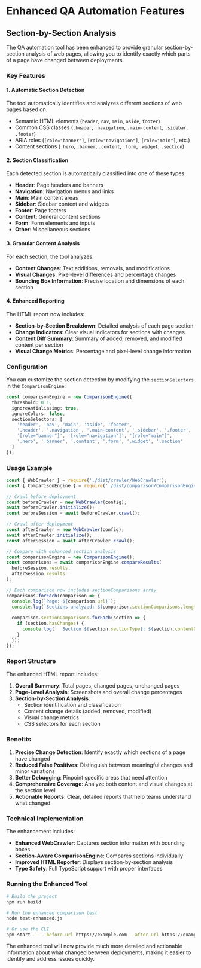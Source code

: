 # Enhanced QA Automation Features

## Section-by-Section Analysis

The QA automation tool has been enhanced to provide granular section-by-section analysis of web pages, allowing you to identify exactly which parts of a page have changed between deployments.

### Key Features

#### 1. **Automatic Section Detection**
The tool automatically identifies and analyzes different sections of web pages based on:
- Semantic HTML elements (`header`, `nav`, `main`, `aside`, `footer`)
- Common CSS classes (`.header`, `.navigation`, `.main-content`, `.sidebar`, `.footer`)
- ARIA roles (`[role="banner"]`, `[role="navigation"]`, `[role="main"]`, etc.)
- Content sections (`.hero`, `.banner`, `.content`, `.form`, `.widget`, `.section`)

#### 2. **Section Classification**
Each detected section is automatically classified into one of these types:
- **Header**: Page headers and banners
- **Navigation**: Navigation menus and links
- **Main**: Main content areas
- **Sidebar**: Sidebar content and widgets
- **Footer**: Page footers
- **Content**: General content sections
- **Form**: Form elements and inputs
- **Other**: Miscellaneous sections

#### 3. **Granular Content Analysis**
For each section, the tool analyzes:
- **Content Changes**: Text additions, removals, and modifications
- **Visual Changes**: Pixel-level differences and percentage changes
- **Bounding Box Information**: Precise location and dimensions of each section

#### 4. **Enhanced Reporting**
The HTML report now includes:
- **Section-by-Section Breakdown**: Detailed analysis of each page section
- **Change Indicators**: Clear visual indicators for sections with changes
- **Content Diff Summary**: Summary of added, removed, and modified content per section
- **Visual Change Metrics**: Percentage and pixel-level change information

### Configuration

You can customize the section detection by modifying the `sectionSelectors` in the `ComparisonEngine`:

```typescript
const comparisonEngine = new ComparisonEngine({
  threshold: 0.1,
  ignoreAntialiasing: true,
  ignoreColors: false,
  sectionSelectors: [
    'header', 'nav', 'main', 'aside', 'footer',
    '.header', '.navigation', '.main-content', '.sidebar', '.footer',
    '[role="banner"]', '[role="navigation"]', '[role="main"]',
    '.hero', '.banner', '.content', '.form', '.widget', '.section'
  ]
});
```

### Usage Example

```javascript
const { WebCrawler } = require('./dist/crawler/WebCrawler');
const { ComparisonEngine } = require('./dist/comparison/ComparisonEngine');

// Crawl before deployment
const beforeCrawler = new WebCrawler(config);
await beforeCrawler.initialize();
const beforeSession = await beforeCrawler.crawl();

// Crawl after deployment
const afterCrawler = new WebCrawler(config);
await afterCrawler.initialize();
const afterSession = await afterCrawler.crawl();

// Compare with enhanced section analysis
const comparisonEngine = new ComparisonEngine();
const comparisons = await comparisonEngine.compareResults(
  beforeSession.results,
  afterSession.results
);

// Each comparison now includes sectionComparisons array
comparisons.forEach(comparison => {
  console.log(`Page: ${comparison.url}`);
  console.log(`Sections analyzed: ${comparison.sectionComparisons.length}`);
  
  comparison.sectionComparisons.forEach(section => {
    if (section.hasChanges) {
      console.log(`  Section ${section.sectionType}: ${section.contentChanges.added.length} added, ${section.contentChanges.removed.length} removed`);
    }
  });
});
```

### Report Structure

The enhanced HTML report includes:

1. **Overall Summary**: Total pages, changed pages, unchanged pages
2. **Page-Level Analysis**: Screenshots and overall change percentages
3. **Section-by-Section Analysis**: 
   - Section identification and classification
   - Content change details (added, removed, modified)
   - Visual change metrics
   - CSS selectors for each section

### Benefits

1. **Precise Change Detection**: Identify exactly which sections of a page have changed
2. **Reduced False Positives**: Distinguish between meaningful changes and minor variations
3. **Better Debugging**: Pinpoint specific areas that need attention
4. **Comprehensive Coverage**: Analyze both content and visual changes at the section level
5. **Actionable Reports**: Clear, detailed reports that help teams understand what changed

### Technical Implementation

The enhancement includes:

- **Enhanced WebCrawler**: Captures section information with bounding boxes
- **Section-Aware ComparisonEngine**: Compares sections individually
- **Improved HTML Reporter**: Displays section-by-section analysis
- **Type Safety**: Full TypeScript support with proper interfaces

### Running the Enhanced Tool

```bash
# Build the project
npm run build

# Run the enhanced comparison test
node test-enhanced.js

# Or use the CLI
npm start -- --before-url https://example.com --after-url https://example.com
```

The enhanced tool will now provide much more detailed and actionable information about what changed between deployments, making it easier to identify and address issues quickly.
